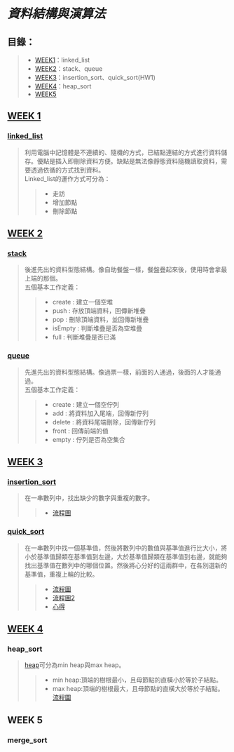 # _**資料結構與演算法**_
## 目錄：
> *   [WEEK1](https://github.com/yenchungLin/study#week-1)：linked_list
> *   [WEEK2](https://github.com/yenchungLin/study#week-2)：stack、queue
> *   [WEEK3](https://github.com/yenchungLin/study#week-3)：insertion_sort、quick_sort(HW1)
> *   [WEEK4](https://github.com/yenchungLin/study#week-4)：heap_sort
> *   [WEEK5](https://github.com/yenchungLin/study#week-5)


## [WEEK 1](https://github.com/yenchungLin/study/tree/master/WEEK%201)
### [linked_list](https://github.com/yenchungLin/study/blob/master/WEEK%201/linked_list.py)

> 利用電腦中記憶體是不連續的、隨機的方式，已結點連結的方式進行資料儲存。優點是插入即刪除資料方便。缺點是無法像靜態資料隨機讀取資料，需要透過依循的方式找到資料。     
Linked_list的運作方式可分為：     
>> *   走訪
>> *   增加節點
>> *   刪除節點
## [WEEK 2](https://github.com/yenchungLin/study/tree/master/WEEK%202)
### [stack](https://github.com/yenchungLin/study/blob/master/WEEK%202/stack.py)

> 後進先出的資料型態結構。像自助餐盤一樣，餐盤疊起來後，使用時會拿最上端的那個。     
五個基本工作定義：      
>> *   create : 建立一個空堆
>> *   push : 存放頂端資料，回傳新堆疊
>> *   pop : 刪除頂端資料，並回傳新堆疊
>> *   isEmpty : 判斷堆疊是否為空堆疊
>> *   full : 判斷堆疊是否已滿
### [queue](https://github.com/yenchungLin/study/blob/master/WEEK%202/queue.py)

> 先進先出的資料型態結構。像過票一樣，前面的人通過，後面的人才能通過。   
> 五個基本工作定義：     
>> *   create : 建立一個空佇列
>> *   add : 將資料加入尾端，回傳新佇列
>> *   delete : 將資料尾端刪除，回傳新佇列
>> *   front : 回傳前端的值
>> *   empty : 佇列是否為空集合
## [WEEK 3](https://github.com/yenchungLin/study/tree/master/WEEK%203)

### [insertion_sort](https://github.com/yenchungLin/study/blob/master/WEEK%203/SetMismatch.py)
> 在一串數列中，找出缺少的數字與重複的數字。   
>> *   [流程圖](https://github.com/yenchungLin/study/blob/master/picture/insertion_sort.png)

### [quick_sort](https://nbviewer.jupyter.org/github/yenchungLin/study/blob/master/homework助教請開/HW1/HW1_quick_sort.ipynb)
> 在一串數列中找一個基準值，然後將數列中的數值與基準值進行比大小，將小於基準值歸類在基準值到左邊，大於基準值歸類在基準值到右邊，就能夠找出基準值在數列中的哪個位置。然後將心分好的這兩群中，在各別選新的基準值，重複上輪的比較。    
>> *   [流程圖](https://github.com/yenchungLin/study/blob/master/homework助教請開/HW1/quick_sort.png)      
>> *   [流程圖2](https://github.com/yenchungLin/study/blob/master/homework助教請開/HW1/quick_sort2.png)     
>> *   [心得](https://github.com/yenchungLin/study/blob/master/homework助教請開/HW1/quick_sort心得.txt)
## [WEEK 4](https://github.com/yenchungLin/study/tree/master/WEEK%204)
### heap_sort
> [heap](https://github.com/yenchungLin/study/blob/master/WEEK4/heap.py)可分為min heap與max heap。      
>> *   min heap:頂端的樹根最小，且母節點的直橫小於等於子結點。    
>> *   max heap:頂端的樹根最大，且母節點的直橫大於等於子結點。     
>> [流程圖](https://github.com/yenchungLin/study/blob/master/picture/heap_sort.png)
## WEEK 5
### merge_sort
